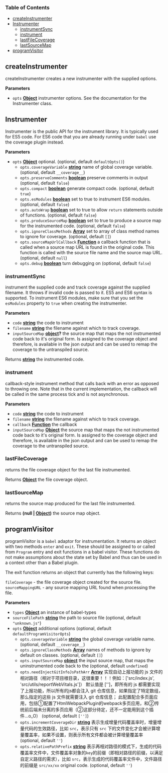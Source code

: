 <!-- Generated by documentation.js. Update this documentation by updating the source code. -->

### Table of Contents

-   [createInstrumenter](#createinstrumenter)
-   [Instrumenter](#instrumenter)
    -   [instrumentSync](#instrumentsync)
    -   [instrument](#instrument)
    -   [lastFileCoverage](#lastfilecoverage)
    -   [lastSourceMap](#lastsourcemap)
-   [programVisitor](#programvisitor)

## createInstrumenter

createInstrumenter creates a new instrumenter with the
supplied options.

**Parameters**

-   `opts` **[Object](https://developer.mozilla.org/docs/Web/JavaScript/Reference/Global_Objects/Object)** instrumenter options. See the documentation
    for the Instrumenter class.

## Instrumenter

Instrumenter is the public API for the instrument library.
It is typically used for ES5 code. For ES6 code that you
are already running under `babel` use the coverage plugin
instead.

**Parameters**

-   `opts` **[Object](https://developer.mozilla.org/docs/Web/JavaScript/Reference/Global_Objects/Object)** optional. (optional, default `defaultOpts()`)
    -   `opts.coverageVariable` **[string](https://developer.mozilla.org/docs/Web/JavaScript/Reference/Global_Objects/String)** name of global coverage variable. (optional, default `__coverage__`)
    -   `opts.preserveComments` **[boolean](https://developer.mozilla.org/docs/Web/JavaScript/Reference/Global_Objects/Boolean)** preserve comments in output (optional, default `false`)
    -   `opts.compact` **[boolean](https://developer.mozilla.org/docs/Web/JavaScript/Reference/Global_Objects/Boolean)** generate compact code. (optional, default `true`)
    -   `opts.esModules` **[boolean](https://developer.mozilla.org/docs/Web/JavaScript/Reference/Global_Objects/Boolean)** set to true to instrument ES6 modules. (optional, default `false`)
    -   `opts.autoWrap` **[boolean](https://developer.mozilla.org/docs/Web/JavaScript/Reference/Global_Objects/Boolean)** set to true to allow `return` statements outside of functions. (optional, default `false`)
    -   `opts.produceSourceMap` **[boolean](https://developer.mozilla.org/docs/Web/JavaScript/Reference/Global_Objects/Boolean)** set to true to produce a source map for the instrumented code. (optional, default `false`)
    -   `opts.ignoreClassMethods` **[Array](https://developer.mozilla.org/docs/Web/JavaScript/Reference/Global_Objects/Array)** set to array of class method names to ignore for coverage. (optional, default `[]`)
    -   `opts.sourceMapUrlCallback` **[Function](https://developer.mozilla.org/docs/Web/JavaScript/Reference/Statements/function)** a callback function that is called when a source map URL
            is found in the original code. This function is called with the source file name and the source map URL. (optional, default `null`)
    -   `opts.debug` **[boolean](https://developer.mozilla.org/docs/Web/JavaScript/Reference/Global_Objects/Boolean)** turn debugging on (optional, default `false`)

### instrumentSync

instrument the supplied code and track coverage against the supplied
filename. It throws if invalid code is passed to it. ES5 and ES6 syntax
is supported. To instrument ES6 modules, make sure that you set the
`esModules` property to `true` when creating the instrumenter.

**Parameters**

-   `code` **[string](https://developer.mozilla.org/docs/Web/JavaScript/Reference/Global_Objects/String)** the code to instrument
-   `filename` **[string](https://developer.mozilla.org/docs/Web/JavaScript/Reference/Global_Objects/String)** the filename against which to track coverage.
-   `inputSourceMap` **[object](https://developer.mozilla.org/docs/Web/JavaScript/Reference/Global_Objects/Object)?** the source map that maps the not instrumented code back to it's original form.
    Is assigned to the coverage object and therefore, is available in the json output and can be used to remap the
    coverage to the untranspiled source.

Returns **[string](https://developer.mozilla.org/docs/Web/JavaScript/Reference/Global_Objects/String)** the instrumented code.

### instrument

callback-style instrument method that calls back with an error
as opposed to throwing one. Note that in the current implementation,
the callback will be called in the same process tick and is not asynchronous.

**Parameters**

-   `code` **[string](https://developer.mozilla.org/docs/Web/JavaScript/Reference/Global_Objects/String)** the code to instrument
-   `filename` **[string](https://developer.mozilla.org/docs/Web/JavaScript/Reference/Global_Objects/String)** the filename against which to track coverage.
-   `callback` **[Function](https://developer.mozilla.org/docs/Web/JavaScript/Reference/Statements/function)** the callback
-   `inputSourceMap` **[Object](https://developer.mozilla.org/docs/Web/JavaScript/Reference/Global_Objects/Object)** the source map that maps the not instrumented code back to it's original form.
    Is assigned to the coverage object and therefore, is available in the json output and can be used to remap the
    coverage to the untranspiled source.

### lastFileCoverage

returns the file coverage object for the last file instrumented.

Returns **[Object](https://developer.mozilla.org/docs/Web/JavaScript/Reference/Global_Objects/Object)** the file coverage object.

### lastSourceMap

returns the source map produced for the last file instrumented.

Returns **(null | [Object](https://developer.mozilla.org/docs/Web/JavaScript/Reference/Global_Objects/Object))** the source map object.

## programVisitor

programVisitor is a `babel` adaptor for instrumentation.
It returns an object with two methods `enter` and `exit`.
These should be assigned to or called from `Program` entry and exit functions
in a babel visitor.
These functions do not make assumptions about the state set by Babel and thus
can be used in a context other than a Babel plugin.

The exit function returns an object that currently has the following keys:

`fileCoverage` - the file coverage object created for the source file.
`sourceMappingURL` - any source mapping URL found when processing the file.

**Parameters**

-   `types` **[Object](https://developer.mozilla.org/docs/Web/JavaScript/Reference/Global_Objects/Object)** an instance of babel-types
-   `sourceFilePath` **[string](https://developer.mozilla.org/docs/Web/JavaScript/Reference/Global_Objects/String)** the path to source file (optional, default `"unknown.js"`)
-   `opts` **[Object](https://developer.mozilla.org/docs/Web/JavaScript/Reference/Global_Objects/Object)** additional options (optional, default `defaultProgramVisitorOpts`)
    -   `opts.coverageVariable` **[string](https://developer.mozilla.org/docs/Web/JavaScript/Reference/Global_Objects/String)** the global coverage variable name. (optional, default `__coverage__`)
    -   `opts.ignoreClassMethods` **[Array](https://developer.mozilla.org/docs/Web/JavaScript/Reference/Global_Objects/Array)** names of methods to ignore by default on classes. (optional, default `[]`)
    -   `opts.inputSourceMap` **[object](https://developer.mozilla.org/docs/Web/JavaScript/Reference/Global_Objects/Object)** the input source map, that maps the uninstrumented code back to the (optional, default `undefined`)
    -   `opts.needInjectGitInfoJsPathArr` **[Array](https://developer.mozilla.org/docs/Web/JavaScript/Reference/Global_Objects/Array)** 实现自动上报功能的 js 文件的相对路径（相对于项目根目录，这很重要！！！例如：['src/index.js', 'src/utils/reportWebVitals.js']）
        默认值是 ['']，即所有的 js 都需要实现了上报功能，所以所有的js都会注入 git 仓库信息，如果指定了特定数组，那么指定的这些 js 文件就需要注入 git 仓库信息；
        此配置配合多页面应用，包括①配置了HtmlWebpackPlugin的webpack多页应用，和②传统前后端未分离的多页应用（②这部分待定，还不一定能用到这个插件...o_O） (optional, default `['']`)
    -   `opts.incrementCoverageDir` **[string](https://developer.mozilla.org/docs/Web/JavaScript/Reference/Global_Objects/String)** 表示生成增量代码覆盖率时，增量增量代码的生效路径，比如 `src`，表示只有 `src` 下的文件变化才会被计算增量覆盖率，如果不设置，则表示所有文件都会被计算增量覆盖率 (optional, default `''`)
    -   `opts.relativePathPrefix` **[string](https://developer.mozilla.org/docs/Web/JavaScript/Reference/Global_Objects/String)** 表示再相对路径的模式下，生成的代码覆盖率文件中，文件覆盖率对象的`key`的前缀（即相对路径的前缀，以满足自定义路径的需求），比如 `src`，表示生成的代码覆盖率文件中，文件路径的前缀是 `src/xx/xx`
        original code. (optional, default `''`)
